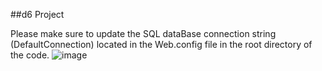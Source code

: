##d6 Project

Please make sure to update the SQL dataBase connection string (DefaultConnection) located in the Web.config file in the root directory of the code.
![image](https://user-images.githubusercontent.com/110474099/206688360-0584ae92-0308-42c7-82e2-e7a8adc80b32.png)
